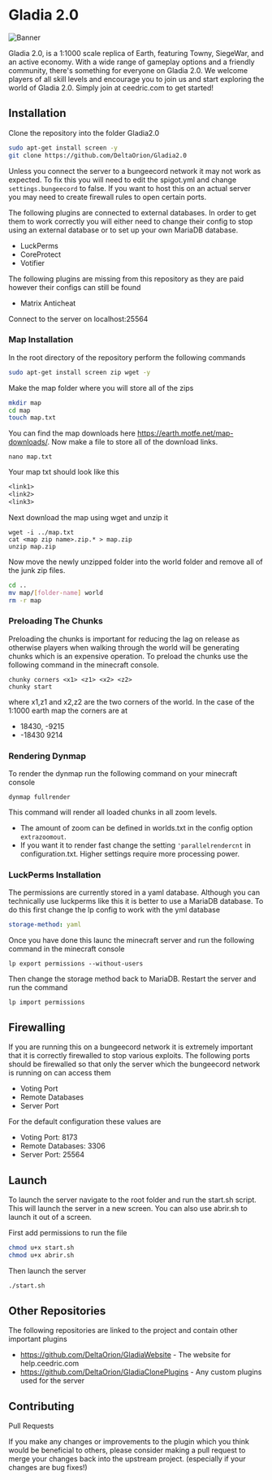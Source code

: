 # Gladia 2.0

![Banner](https://github.com/DeltaOrion/Gladia2.0/blob/master/branding/Banner.png?raw=true)

Gladia 2.0, is a 1:1000 scale replica of Earth, featuring Towny, SiegeWar, and an active economy. With a wide range of gameplay options and a friendly community, there's something for everyone on Gladia 2.0. We welcome players of all skill levels and encourage you to join us and start exploring the world of Gladia 2.0. Simply join at ceedric.com to get started!

## Installation

Clone the repository into the folder Gladia2.0
```sh
sudo apt-get install screen -y
git clone https://github.com/DeltaOrion/Gladia2.0
```

Unless you connect the server to a bungeecord network it may not work as expected. To fix this you will need to edit the spigot.yml and change `settings.bungeecord` to false. If you want to host this on an actual server you may need to create firewall rules to open certain ports.


The following plugins are connected to external databases. In order to get them to work correctly you will either need to change their config to stop using an external database or to set up your own MariaDB database.
  - LuckPerms
  - CoreProtect
  - Votifier

The following plugins are missing from this repository as they are paid however their configs can still be found
  - Matrix Anticheat

Connect to the server on localhost:25564

### Map Installation

In the root directory of the repository perform the following commands

```sh
sudo apt-get install screen zip wget -y
```

Make the map folder where you will store all of the zips

```sh
mkdir map
cd map
touch map.txt
```

You can find the map downloads here https://earth.motfe.net/map-downloads/. Now make a file to store all of the download links.

```
nano map.txt 
```

Your map txt should look like this

```txt
<link1>
<link2>
<link3>
```

Next download the map using wget and unzip it

```
wget -i ../map.txt
cat <map zip name>.zip.* > map.zip
unzip map.zip
```

Now move the newly unzipped folder into the world folder and remove all of the junk zip files.
```sh
cd ..
mv map/[folder-name] world
rm -r map
```

### Preloading The Chunks

Preloading the chunks is important for reducing the lag on release as otherwise players when walking through the world will be generating chunks which is an expensive operation. To preload the chunks use the following command in the minecraft console.

```
chunky corners <x1> <z1> <x2> <z2>
chunky start
```

where x1,z1 and x2,z2 are the two corners of the world. In the case of the 1:1000 earth map the corners are at
  - 18430, -9215
  - -18430 9214


### Rendering Dynmap

To render the dynmap run the following command on your minecraft console
```
dynmap fullrender
```
This command will render all loaded chunks in all zoom levels.
- The amount of zoom can be defined in worlds.txt in the config option `extrazoomout`. 
- If you want it to render fast change the setting `'parallelrendercnt` in configuration.txt. Higher settings require more processing power.

### LuckPerms Installation

The permissions are currently stored in a yaml database. Although you can technically use luckperms like this it is better to use a MariaDB database. To do this first change the lp config to work with the yml database

```yml
storage-method: yaml
```

Once you have done this launc the minecraft server and run the following command in the minecraft console

```
lp export permissions --without-users
```

Then change the storage method back to MariaDB. Restart the server and run the command

```
lp import permissions
```

## Firewalling 

If you are running this on a bungeecord network it is extremely important that it is correctly firewalled to stop various exploits. The following ports should be firewalled so that only the server which the bungeecord network is running on can access them

  - Voting Port
  - Remote Databases
  - Server Port

For the default configuration these values are
  - Voting Port: 8173
  - Remote Databases: 3306
  - Server Port: 25564

## Launch

To launch the server navigate to the root folder and run the start.sh script. This will launch the server in a new screen. You can also use abrir.sh to launch it out of a screen.

First add permissions to run the file
```sh
chmod u+x start.sh
chmod u+x abrir.sh
```

Then launch the server

```sh
./start.sh
```

## Other Repositories

The following repositories are linked to the project and contain other important plugins
- https://github.com/DeltaOrion/GladiaWebsite - The website for help.ceedric.com
- https://github.com/DeltaOrion/GladiaClonePlugins - Any custom plugins used for the server

## Contributing

Pull Requests

If you make any changes or improvements to the plugin which you think would be beneficial to others, please consider making a pull request to merge your changes back into the upstream project. (especially if your changes are bug fixes!)
